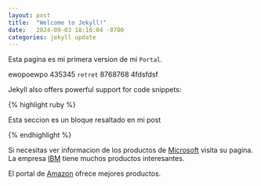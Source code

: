 ```yaml
---
layout: post
title:  "Welcome to Jekyll!"
date:   2024-09-03 18:16:04 -0700
categories: jekyll update
---
```

Esta pagina es mi primera version de mi `Portal`.

ewopoewpo 435345 `retret` 8768768  4fdsfdsf 


Jekyll also offers powerful support for code snippets:

{% highlight ruby %}

Esta seccion es un bloque
resaltado en mi post

{% endhighlight %}

Si necesitas ver informacion de los productos de [Microsoft][ref01] visita su pagina. La empresa [IBM][ref02] tiene muchos productos interesantes.

El portal de [Amazon][ref03] ofrece mejores productos.



[ref01]: https://www.microsoft.com/es-pe
[ref02]: https://www.ibm.com/us-en
[ref03]: https://www.amazon.com
